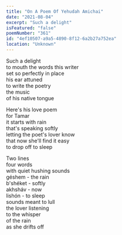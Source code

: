 ```yaml
---
title: "On A Poem Of Yehudah Amichai"
date: "2021-08-04"
excerpt: "Such a delight"
isFeatured: "false"
poemNumber: "361"
id: "4ef10507-a9a5-4890-8f12-6a2b27a752ea"
location: "Unknown"
---
```


Such a delight  
to mouth the words this writer  
set so perfectly in place  
his ear attuned  
to write the poetry  
the music  
of his native tongue

Here's his love poem  
for Tamar  
it starts with rain  
that's speaking softly  
letting the poet's lover know  
that now she'll find it easy  
to drop off to sleep

Two lines  
four words  
with quiet hushing sounds  
géshem - the rain  
b'shéket - softly  
akhsháv - now  
lishón - to sleep  
sounds meant to lull  
the lover listening  
to the whisper  
of the rain  
as she drifts off

